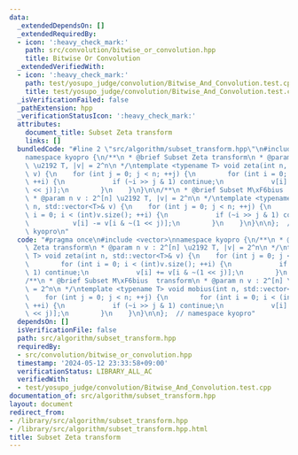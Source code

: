 ```yaml
---
data:
  _extendedDependsOn: []
  _extendedRequiredBy:
  - icon: ':heavy_check_mark:'
    path: src/convolution/bitwise_or_convolution.hpp
    title: Bitwise Or Convolution
  _extendedVerifiedWith:
  - icon: ':heavy_check_mark:'
    path: test/yosupo_judge/convolution/Bitwise_And_Convolution.test.cpp
    title: test/yosupo_judge/convolution/Bitwise_And_Convolution.test.cpp
  _isVerificationFailed: false
  _pathExtension: hpp
  _verificationStatusIcon: ':heavy_check_mark:'
  attributes:
    document_title: Subset Zeta transform
    links: []
  bundledCode: "#line 2 \"src/algorithm/subset_transform.hpp\"\n#include <vector>\n\
    namespace kyopro {\n/**\n * @brief Subset Zeta transform\n * @param n v : 2^[n]\
    \ \u2192 T, |v| = 2^n\n */\ntemplate <typename T> void zeta(int n, std::vector<T>&\
    \ v) {\n    for (int j = 0; j < n; ++j) {\n        for (int i = 0; i < (int)v.size();\
    \ ++i) {\n            if (~i >> j & 1) continue;\n            v[i] += v[i & ~(1\
    \ << j)];\n        }\n    }\n}\n\n/**\n * @brief Subset M\xF6bius  transform\n\
    \ * @param n v : 2^[n] \u2192 T, |v| = 2^n\n */\ntemplate <typename T> void mobius(int\
    \ n, std::vector<T>& v) {\n    for (int j = 0; j < n; ++j) {\n        for (int\
    \ i = 0; i < (int)v.size(); ++i) {\n            if (~i >> j & 1) continue;\n \
    \           v[i] -= v[i & ~(1 << j)];\n        }\n    }\n}\n\n};  // namespace\
    \ kyopro\n"
  code: "#pragma once\n#include <vector>\nnamespace kyopro {\n/**\n * @brief Subset\
    \ Zeta transform\n * @param n v : 2^[n] \u2192 T, |v| = 2^n\n */\ntemplate <typename\
    \ T> void zeta(int n, std::vector<T>& v) {\n    for (int j = 0; j < n; ++j) {\n\
    \        for (int i = 0; i < (int)v.size(); ++i) {\n            if (~i >> j &\
    \ 1) continue;\n            v[i] += v[i & ~(1 << j)];\n        }\n    }\n}\n\n\
    /**\n * @brief Subset M\xF6bius  transform\n * @param n v : 2^[n] \u2192 T, |v|\
    \ = 2^n\n */\ntemplate <typename T> void mobius(int n, std::vector<T>& v) {\n\
    \    for (int j = 0; j < n; ++j) {\n        for (int i = 0; i < (int)v.size();\
    \ ++i) {\n            if (~i >> j & 1) continue;\n            v[i] -= v[i & ~(1\
    \ << j)];\n        }\n    }\n}\n\n};  // namespace kyopro"
  dependsOn: []
  isVerificationFile: false
  path: src/algorithm/subset_transform.hpp
  requiredBy:
  - src/convolution/bitwise_or_convolution.hpp
  timestamp: '2024-05-12 23:33:58+09:00'
  verificationStatus: LIBRARY_ALL_AC
  verifiedWith:
  - test/yosupo_judge/convolution/Bitwise_And_Convolution.test.cpp
documentation_of: src/algorithm/subset_transform.hpp
layout: document
redirect_from:
- /library/src/algorithm/subset_transform.hpp
- /library/src/algorithm/subset_transform.hpp.html
title: Subset Zeta transform
---
```

